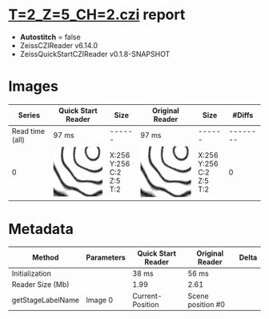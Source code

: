 # [T=2_Z=5_CH=2.czi](https://zenodo.org/record/7015307/files/T%3D2_Z%3D5_CH%3D2.czi) report
 - **Autostitch** = false
 - ZeissCZIReader v6.14.0
 - ZeissQuickStartCZIReader v0.1.8-SNAPSHOT

# Images 

| Series            | Quick Start Reader | Size | Original Reader | Size | #Diffs |
|-------------------|--------------------|------|-----------------|------|--------|
| Read time (all)   |97 ms|------|97 ms|------|--------|
|0|![T=2_Z=5_CH=2.quick_true.flat_true.stitch_false.series_0.jpg](T=2_Z=5_CH=2/T=2_Z=5_CH=2.quick_true.flat_true.stitch_false.series_0.jpg)|X:256<br>Y:256<br>C:2<br>Z:5<br>T:2|![T=2_Z=5_CH=2.quick_false.flat_true.stitch_false.series_0.jpg](T=2_Z=5_CH=2/T=2_Z=5_CH=2.quick_false.flat_true.stitch_false.series_0.jpg)|X:256<br>Y:256<br>C:2<br>Z:5<br>T:2|0|

# Metadata

|  Method            | Parameters       | Quick Start Reader | Original Reader | Delta  |
| -------------------|------------------|--------------------|-----------------|------- |
| Initialization     |                  |38 ms|56 ms|        |
| Reader Size (Mb)     |                  |1.99|2.61|        |
| getStageLabelName| Image 0 | Current-Position| Scene position #0| |
